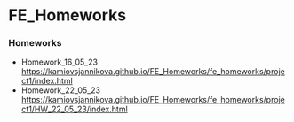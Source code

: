 # FE_Homeworks
### Homeworks
- Homework_16_05_23 https://kamiovsjannikova.github.io/FE_Homeworks/fe_homeworks/project1/index.html
- Homework_22_05_23 https://kamiovsjannikova.github.io/FE_Homeworks/fe_homeworks/project1/HW_22_05_23/index.html

